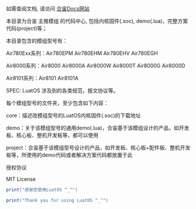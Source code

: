如需查阅文档, 请访问 [合宙Docs网站](https://docs.openluat.com/osapi/luatos_framework/) 

本目录为合宙 主推模组 的代码中心, 包括内核固件(.soc), demo(.lua)，完整方案代码(project)等；

本目录包含的模组型号有：

Air780Exx系列：Air780EPM Air780EHM  Air780EHV Air780EGH

Air8000系列：Air8000 Air8000A Air8000W Air8000T Air8000G Air8000D

Air8101系列：Air8101 Air8101A

SPEC: LuatOS 涉及到的各类规范，报文协议等。

每个模组型号的文件夹，至少包含如下内容：

core：描述改模组型号的LuatOS内核固件(.soc)的下载地址

demo：关于该模组型号的通用demo(.lua)，合宙基于该模组设计的产品，如开发板、核心板、整机开发板等，都可以使用

project：合宙基于该模组型号设计的产品，如开发板、核心板+配件板、整机开发板等，所使用的demo代码或者解决方案代码都放置于此

授权协议

MIT License

```lua
print("感谢您使用LuatOS ^_^")

print("Thank you for using LuatOS ^_^")
```